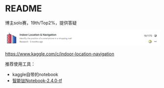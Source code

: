 # README

博主solo赛，19th/Top2%，提供答疑

![1628577778121](assets/1628577778121.png)

<https://www.kaggle.com/c/indoor-location-navigation>

推荐使用工具：

- kaggle自带的notebook
- [智能钛Notebook-2.4.0-tf](https://console.cloud.tencent.com/tione/notebook/instance)

